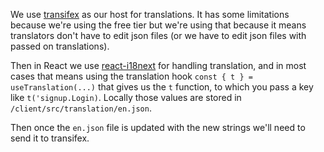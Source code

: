 We use [transifex](https://app.transifex.com/) as our host for translations. It has some limitations because we're using the free tier but we're using that because it means translators don't have to edit json files (or we have to edit json files with passed on translations).

Then in React we use [react-i18next](https://github.com/i18next/react-i18next) for handling translation, and in most cases that means using the translation hook `const { t } = useTranslation(...)` that gives us the `t` function, to which you pass a key like `t('signup.Login)`. Locally those values are stored in `/client/src/translation/en.json`.

Then once the `en.json` file is updated with the new strings we'll need to send it to transifex.
